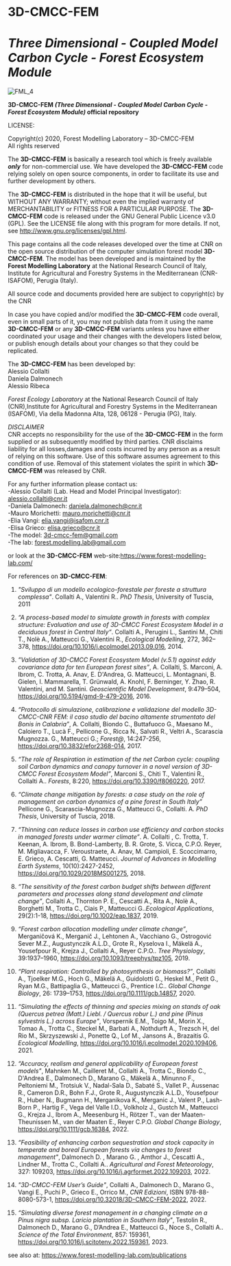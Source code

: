 # 3D-CMCC-FEM  
# *Three Dimensional - Coupled Model Carbon Cycle - Forest Ecosystem Module*

![FML_4](https://user-images.githubusercontent.com/27204956/99875955-c8bfea80-2bf3-11eb-821c-c02a068990d4.jpg)

**3D-CMCC-FEM *(Three Dimensional - Coupled Model Carbon Cycle - Forest Ecosystem Module)* official repository**

LICENSE:

Copyright(c) 2020, Forest Modelling Laboratory – 3D-CMCC-FEM  
All rights reserved


The **3D-CMCC-FEM** is basically a research tool which is freely available ***only*** for non-commercial use. We have developed the **3D-CMCC-FEM** code relying solely on open source components, in order to facilitate its use and further development by others. 

The **3D-CMCC-FEM** is distributed in the hope that it will be useful, but WITHOUT ANY WARRANTY; without even the implied warranty of MERCHANTABILITY or FITNESS FOR A PARTICULAR PURPOSE. The **3D-CMCC-FEM** code is released under the GNU General Public Licence v3.0 (GPL). See the LICENSE file along with this program for more details.  If not, see http://www.gnu.org/licenses/gpl.html.

This page contains all the code releases developed over the time at CNR on the open source distribution of the computer simulation forest model **3D-CMCC-FEM**. The model has been developed and is maintained by the **Forest Modelling Laboratory** at the National Research Council of Italy, Institute for Agricultural and Forestry Systems in the Mediterranean (CNR-ISAFOM), Perugia (Italy). 

All source code and documents provided here are subject to copyright(c) by the CNR

In case you have copied and/or modified the **3D-CMCC-FEM** code overall, even in small parts of it, you may not publish data from it using the name **3D-CMCC-FEM** or any **3D-CMCC-FEM** variants unless you have either coordinated your usage and their changes with the developers listed below, or publish enough details about your changes so that they could be replicated.

The **3D-CMCC-FEM** has been developed by:  
Alessio Collalti  
Daniela Dalmonech  
Alessio Ribeca     
 


*Forest Ecology Laboratory* at the National Research Council of Italy (CNR),Institute for Agricultural and Forestry Systems in the Mediterranean (ISAFOM), Via della Madonna Alta, 128, 06128 - Perugia (PG), Italy.   

*DISCLAIMER*  
CNR accepts no responsibility for the use of the **3D-CMCC-FEM** in the form supplied or as subsequently modified by third parties. CNR disclaims liability for all losses,damages and costs incurred by any person as a result of relying on this software. Use of this software assumes agreement to this condition of use. Removal of this statement violates the spirit in which **3D-CMCC-FEM** was released by CNR.

For any further information please contact us:  
-Alessio Collalti (Lab. Head and Model Principal Investigator): alessio.collalti@cnr.it  
-Daniela Dalmonech: daniela.dalmonech@cnr.it  
-Mauro Morichetti: mauro.morichetti@cnr.it  
-Elia Vangi: elia.vangi@isafom.cnr.it  
-Elisa Grieco: elisa.grieco@cnr.it  
-The model: 3d-cmcc-fem@gmail.com  
-The lab: forest.modelling.lab@gmail.com  

or look at the **3D-CMCC-FEM** web-site:https://www.forest-modelling-lab.com/

For references on **3D-CMCC-FEM**:

1. *"Sviluppo di un modello ecologico-forestale per foreste a struttura complessa"*. Collalti A., Valentini R.. *PhD Thesis*, University of Tuscia, 2011

2. *“A process-based model to simulate growth in forests with complex structure: Evaluation and use of 3D-CMCC Forest Ecosystem Model in a deciduous forest in Central Italy“*. Collalti A., Perugini L., Santini M., Chiti T., Nolè A., Matteucci G., Valentini R., *Ecological Modelling*, 272, 362– 378, https://doi.org/10.1016/j.ecolmodel.2013.09.016, 2014.

3. *”Validation of 3D-CMCC Forest Ecosystem Model (v.5.1) against eddy covariance data for ten European forest sites”*, A. Collalti, S. Marconi, A. Ibrom, C. Trotta, A. Anav, E. D'Andrea, G. Matteucci, L. Montagnani, B. Gielen, I. Mammarella, T. Grünwald, A. Knohl, F. Berninger, Y. Zhao, R. Valentini, and M. Santini. *Geoscientific Model Development*, 9:479–504, https://doi.org/10.5194/gmd-9-479-2016, 2016.

4.  *“Protocollo di simulazione, calibrazione e validazione del modello 3D-CMCC-CNR FEM: il caso studio del bacino altamente strumentato del Bonis in Calabria”*, A. Collalti,  Biondo C., Buttafuoco G., Maesano M., Caloiero T., Lucà F., Pellicone G., Ricca N., Salvati R., Veltri A., Scarascia Mugnozza. G., Matteucci G.; *Forest@*, 14:247-256, https://doi.org/10.3832/efor2368-014, 2017.

5. *“The role of Respiration in estimation of the net Carbon cycle: coupling soil Carbon dynamics and canopy turnover in a novel version of 3D-CMCC Forest Ecosystem Model”*, Marconi S., Chiti T., Valentini R., Collalti A.. *Forests*, 8:220, https://doi.org/10.3390/f8060220, 2017.

6. *“Climate change mitigation by forests: a case study on the role of management on carbon dynamics of a pine forest in South Italy”* Pellicone G., Scarascia-Mugnozza G., Matteucci G., Collalti. A. *PhD Thesis*, University of Tuscia, 2018.

7. *“Thinning can reduce losses in carbon use efficiency and carbon stocks in managed forests under warmer climate”*. A. Collalti , C. Trotta, T. Keenan, A. Ibrom, B. Bond-Lamberty, B. R. Grote, S. Vicca, C.P.O. Reyer, M. Migliavacca, F. Veroustraete, A. Anav, M. Campioli, E. Scoccimarro, E. Grieco, A. Cescatti, G. Matteucci. *Journal of Advances in  Modelling Earth Systems*, 10(10):2427-2452, https://doi.org/10.1029/2018MS001275, 2018.

8. *“The sensitivity of the forest carbon budget shifts between different parameters and processes along stand development and climate change”*, Collalti A., Thornton P. E., Cescatti A., Rita A., Nolè A., Borghetti M., Trotta C., Ciais P., Matteucci G..*Ecological Applications*, 29(2):1-18, https://doi.org/10.1002/eap.1837, 2019.

9. *“Forest carbon allocation modelling under climate change”*, Merganičová K., Merganič J., Lehtonen A., Vacchiano G., Ostrogović Sever M.Z., Augustynczik A.L.D., Grote R., Kyselova I., Mäkelä A., Yousefpour R., Krejza J., Collalti A., Reyer C.P.O.. *Tree Physiology*, 39:1937–1960, https://doi.org/10.1093/treephys/tpz105, 2019.

10. *“Plant respiration: Controlled by photosynthesis or biomass?”*, Collalti A., Tjoelker M.G., Hoch G., Mäkelä A., Guidolotti G., Heskel M., Petit G., Ryan M.G., Battipaglia G., Matteucci G., Prentice I.C.. *Global Change Biology*, 26: 1739–1753, https://doi.org/10.1111/gcb.14857, 2020.

11. *“Simulating the effects of thinning and species mixing on stands of oak (Quercus petrea (Matt.) Liebl. / Quercus robur L.) and pine (Pinus sylvestris L.) across Europe"*, Vorspernik E.M., Toigo M., Morin X., Tomao A., Trotta C., Steckel M., Barbati A., Nothdurft A., Trezsch H, del Rio M., Skrzyszewski J., Ponette Q., Lof M., Jansons A., Brazaitis G. *Ecological Modelling*, https://doi.org/10.1016/j.ecolmodel.2020.109406, 2021.
    
12. *“Accuracy, realism and general applicability of European forest models"*, Mahnken M., Cailleret M., Collalti A., Trotta C., Biondo C., D'Andrea E., Dalmonech D., Marano G., Mäkelä A., Minunno F., Peltoniemi M., Trotsiuk V., Nadal-Sala D., Sabaté S., Vallet P., Aussenac R., Cameron D.R., Bohn F.J., Grote R., Augustynczik A.L.D., Yousefpour R., Huber N., Bugmann H., Merganikova K., Merganic J., Valent P., Lash-Born P., Hartig F., Vega del Valle I.D., Volkholz J., Gustch M., Matteucci G., Krejza J., Ibrom A., Meesenburg H., Rötzer T., van der Maaten-Theunissen M., van der Maaten E., Reyer C.P.O. *Global Change Biology*,  https://doi.org/10.1111/gcb.16384, 2022.

13. *“Feasibility of enhancing carbon sequestration and stock capacity in temperate and boreal European forests via changes to forest management"*, Dalmonech D. , Marano G. , Amthor J., Cescatti A., Lindner M., Trotta C., Collalti A.. *Agricultural and Forest Meteorology*, 327: 109203, https://doi.org/10.1016/j.agrformet.2022.109203, 2022.

14. *"3D-CMCC-FEM User’s Guide"*, Collalti A., Dalmonech D., Marano G., Vangi E., Puchi P., Grieco E., Orrico M., *CNR Edizioni*,  ISBN 978-88-8080-573-1, https://doi.org/10.32018/3D-CMCC-FEM-2022, 2022.

15. *“Simulating diverse forest management in a changing climate on a Pinus nigra subsp. Laricio plantation in Southern Italy"*, Testolin R., Dalmonech D., Marano G., D’Andrea E., Matteucci G., Noce S., Collalti A.. *Science of the Total Environment*, 857: 159361, https://doi.org/10.1016/j.scitotenv.2022.159361, 2023.

see also at: https://www.forest-modelling-lab.com/publications


